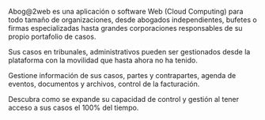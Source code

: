 Abog@2web es una aplicación o software  Web (Cloud Computing) para todo tamaño de organizaciones, desde abogados independientes, bufetes o firmas especializadas hasta grandes corporaciones responsables de su propio portafolio de casos.

Sus casos en tribunales, administrativos pueden ser gestionados desde la plataforma con la movilidad que hasta ahora no ha tenido.

Gestione información de sus casos, partes y contrapartes, agenda de eventos, documentos y archivos, control de la facturación.

Descubra como se expande su capacidad de control y gestión al tener acceso a sus casos el 100% del tiempo.